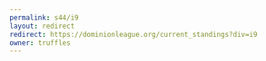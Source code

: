 ```yaml
---
permalink: s44/i9
layout: redirect
redirect: https://dominionleague.org/current_standings?div=i9
owner: truffles
---
```

